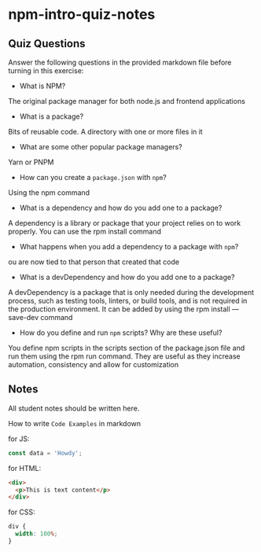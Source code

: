# npm-intro-quiz-notes

## Quiz Questions

Answer the following questions in the provided markdown file before turning in this exercise:

- What is NPM?

The original package manager for both node.js and frontend applications

- What is a package?

Bits of reusable code. A directory with one or more files in it

- What are some other popular package managers?

Yarn or PNPM

- How can you create a `package.json` with `npm`?

Using the npm command

- What is a dependency and how do you add one to a package?

A dependency is a library or package that your project relies on to work properly. You can use the rpm install command

- What happens when you add a dependency to a package with `npm`?

ou are now tied to that person that created that code

- What is a devDependency and how do you add one to a package?

A devDependency is a package that is only needed during the development process, such as testing tools, linters, or build tools, and is not required in the production environment. It can be added by using the rpm install —save-dev command

- How do you define and run `npm` scripts? Why are these useful?

You define npm scripts in the scripts section of the package.json file and run them using the rpm run command. They are useful as they increase automation, consistency and allow for customization

## Notes

All student notes should be written here.

How to write `Code Examples` in markdown

for JS:

```javascript
const data = 'Howdy';
```

for HTML:

```html
<div>
  <p>This is text content</p>
</div>
```

for CSS:

```css
div {
  width: 100%;
}
```
